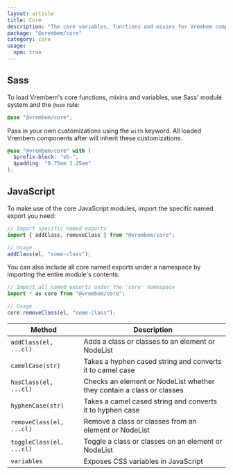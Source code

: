 ```yaml
---
layout: article
title: Core
description: "The core variables, functions and mixins for Vrembem components."
package: "@vrembem/core"
category: core
usage:
  npm: true
---
```


## Sass

To load Vrembem's core functions, mixins and variables, use Sass' module system and the `@use` rule:

```scss
@use "@vrembem/core";
```

Pass in your own customizations using the `with` keyword. All loaded Vrembem components after will inherit these customizations.

```scss
@use "@vrembem/core" with (
  $prefix-block: "vb-",
  $padding: "0.75em 1.25em"
);
```

## JavaScript

To make use of the core JavaScript modules, import the specific named export you need:

```js
// Import specific named exports
import { addClass, removeClass } from "@vrembem/core";

// Usage
addClass(el, "some-class");
```

You can also include all core named exports under a namespace by importing the entire module's contents:

```js
// Import all named exports under the 'core' namespace
import * as core from "@vrembem/core";

// Usage
core.removeClass(el, "some-class");
```

<div class="scroll-box">
  <table class="table table_style_bordered table_zebra table_hover table_responsive_lg">
    <thead>
      <tr>
        <th>Method</th>
        <th>Description</th>
      </tr>
    </thead>
    <tbody>
      <tr>
        <td data-mobile-label="Method"><code class="code text_nowrap">addClass(el, ...cl)</code></td>
        <td data-mobile-label="Desc">Adds a class or classes to an element or NodeList</td>
      </tr>
      <tr>
        <td data-mobile-label="Method"><code class="code text_nowrap">camelCase(str)</code></td>
        <td data-mobile-label="Desc">Takes a hyphen cased string and converts it to camel case</td>
      </tr>
      <tr>
        <td data-mobile-label="Method"><code class="code text_nowrap">hasClass(el, ...cl)</code></td>
        <td data-mobile-label="Desc">Checks an element or NodeList whether they contain a class or classes</td>
      </tr>
      <tr>
        <td data-mobile-label="Method"><code class="code text_nowrap">hyphenCase(str)</code></td>
        <td data-mobile-label="Desc">Takes a camel cased string and converts it to hyphen case</td>
      </tr>
      <tr>
        <td data-mobile-label="Method"><code class="code text_nowrap">removeClass(el, ...cl)</code></td>
        <td data-mobile-label="Desc">Remove a class or classes from an element or NodeList</td>
      </tr>
      <tr>
        <td data-mobile-label="Method"><code class="code text_nowrap">toggleClass(el, ...cl)</code></td>
        <td data-mobile-label="Desc">Toggle a class or classes on an element or NodeList</td>
      </tr>
      <tr>
        <td data-mobile-label="Method"><code class="code text_nowrap">variables</code></td>
        <td data-mobile-label="Desc">Exposes CSS variables in JavaScript</td>
      </tr>
    </tbody>
  </table>
</div>
